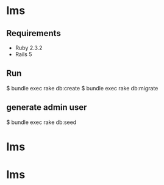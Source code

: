 # lms

## Requirements

* Ruby 2.3.2
* Rails 5

## Run
$ bundle exec rake db:create
$ bundle exec rake db:migrate

## generate admin user
$ bundle exec rake db:seed
# lms
# lms
